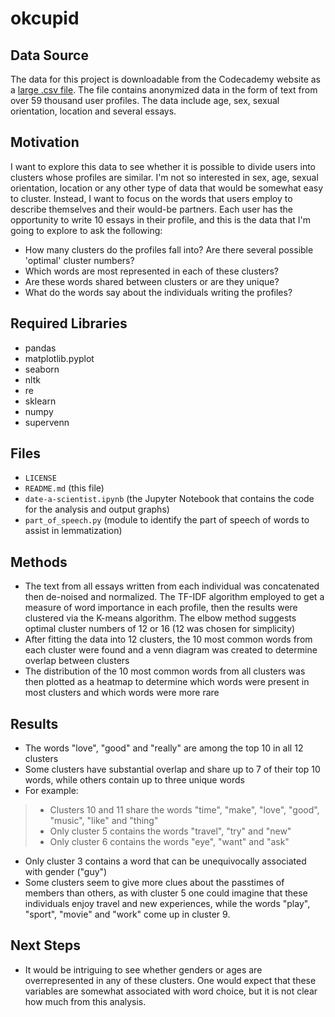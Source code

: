 # okcupid
 
Data Source
-----------
The data for this project is downloadable from the Codecademy website as a [large .csv file](https://www.codecademy.com/paths/data-science/tracks/dscp-machine-learning-portfolio-project/modules/dscp-group-project-okcupid-date-a-scientist/informationals/dscp-group-project-okcupid-date-a-scientist). The file contains anonymized data in the form of text from over 59 thousand user profiles. The data include age, sex, sexual orientation, location and several essays.

Motivation
----------
I want to explore this data to see whether it is possible to divide users into clusters whose profiles are similar. I'm not so interested in sex, age, sexual orientation, location or any other type of data that would be somewhat easy to cluster. Instead, I want to focus on the words that users employ to describe themselves and their would-be partners. Each user has the opportunity to write 10 essays in their profile, and this is the data that I'm going to explore to ask the following:

- How many clusters do the profiles fall into? Are there several possible 'optimal' cluster numbers?
- Which words are most represented in each of these clusters?
- Are these words shared between clusters or are they unique?
- What do the words say about the individuals writing the profiles?

Required Libraries
------------------
- pandas
- matplotlib.pyplot
- seaborn
- nltk
- re
- sklearn
- numpy
- supervenn

Files
-----
- `LICENSE`
- `README.md` (this file)
- `date-a-scientist.ipynb` (the Jupyter Notebook that contains the code for the analysis and output graphs)
- `part_of_speech.py` (module to identify the part of speech of words to assist in lemmatization)

Methods
-------
- The text from all essays written from each individual was concatenated then de-noised and normalized. The TF-IDF algorithm employed to get a measure of word importance in each profile, then the results were clustered via the K-means algorithm. The elbow method suggests optimal cluster numbers of 12 or 16 (12 was chosen for simplicity)
- After fitting the data into 12 clusters, the 10 most common words from each cluster were found and a venn diagram was created to determine overlap between clusters
- The distribution of the 10 most common words from all clusters was then plotted as a heatmap to determine which words were present in most clusters and which words were more rare

Results
-------
- The words "love", "good" and "really" are among the top 10 in all 12 clusters
- Some clusters have substantial overlap and share up to 7 of their top 10 words, while others contain up to three unique words
- For example:
> - Clusters 10 and 11 share the words "time", "make", "love", "good", "music", "like" and "thing"
> - Only cluster 5 contains the words "travel", "try" and "new"
> - Only cluster 6 contains the words "eye", "want" and "ask"
- Only cluster 3 contains a word that can be unequivocally associated with gender ("guy")
- Some clusters seem to give more clues about the passtimes of members than others, as with cluster 5 one could imagine that these individuals enjoy travel and new experiences, while the words "play", "sport", "movie" and "work" come up in cluster 9. 

Next Steps
----------
- It would be intriguing to see whether genders or ages are overrepresented in any of these clusters. One would expect that these variables are somewhat associated with word choice, but it is not clear how much from this analysis.
